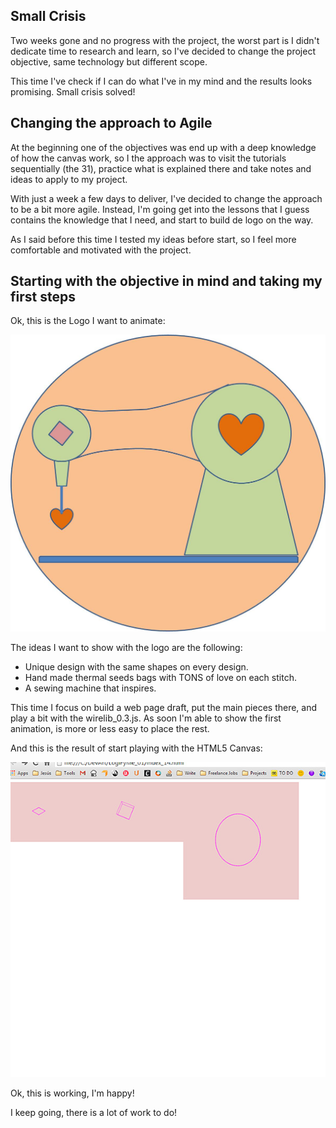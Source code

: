 ## Small Crisis

Two weeks gone and no progress with the project, the worst part is I didn't dedicate time to research and learn, so I've decided to change the project objective, same technology but different scope.

This time I've check if I can do what I've in my mind and the results looks promising. Small crisis solved!

## Changing the approach to Agile

At the beginning one of the objectives was end up with a deep knowledge of how the canvas work, so I the approach was to visit the tutorials sequentially (the 31), practice what is explained there and take notes and ideas to apply to my project.

With just a week a few days to deliver, I've decided to change the approach to be a bit more agile. Instead, I'm going get into the lessons that I guess contains the knowledge that I need, and start to build de logo on the way.

As I said before this time I tested my ideas before start, so I feel more comfortable and motivated with the project.

## Starting with the objective in mind and taking my first steps

Ok, this is the Logo I want to animate:

![Rafaela Alameda Logo](project_images/RafaelAlamedaLogo.jpg?raw=true "Rafaela Alameda")

The ideas I want to show with the logo are the following:

- Unique design with the same shapes on every design.
- Hand made thermal seeds bags with TONS of love on each stitch.
- A sewing machine that inspires.

This time I focus on build a web page draft, put the main pieces there, and play a bit with the wirelib_0.3.js. As soon I'm able to show the first animation, is more or less easy to place the rest. 

And this is the result of start playing with the HTML5 Canvas:

![Animated Logo Draft](project_images/step1.jpg?raw=true "Animated Logo Draft")

Ok, this is working, I'm happy! 

I keep going, there is a lot of work to do!

